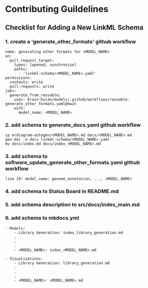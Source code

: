# Contributing Guildelines

## Checklist for Adding a New LinkML Schema
### 1. create a 'generate_other_formats' github workflow
```
name: generating other formats for <MODEL_NAME>
on:
  pull_request_target:
    types: [opened, synchronize]
    paths:
      - 'linkml-schema/<MODEL_NAME>.yaml'
permissions:
  contents: write
  pull-requests: write
jobs:
  generate_from_reusable:
    uses: brain-bican/models/.github/workflows/reusable-generate_other_formats.yaml@main
    with:
      model_name: <MODEL_NAME>
```

### 2. add schema to generate_docs.yaml github workflow
```
cp erdiagram-autogen/<MODEL_NAME>.md docs/<MODEL_NAME>.md
gen-doc -d docs linkml-schema/<MODEL_NAME>.yaml
mv docs/index.md docs/index_<MODEL_NAME>.md
```

### 3. add schema to software_update_generate_other_formats.yaml github workflow
```
line 19: model_name: genome_annotation, ..., <MODEL_NAME>
```

### 4. add schema to Status Board in README.md


### 5. add schema description to src/docs/index_main.md

### 6. add schema to mkdocs.yml
```
- Models:
    - Library Generation: index_library_generation.md
    .
    .
    .
    - <MODEL_NAME>: index_<MODEL_NAME>.md

- Visualizations:
    - Library Generation: library_generation.md
    .
    .
    .
    - <MODEL_NAME>: <MODEL_NAME>.md
```
      